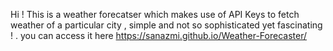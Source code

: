 Hi ! This is a weather forecatser which makes use of API Keys to fetch weather of a particular city , simple and not so sophisticated yet fascinating ! .
you can access it here  https://sanazmi.github.io/Weather-Forecaster/


